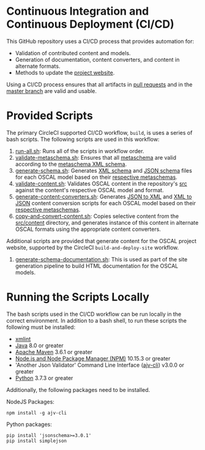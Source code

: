 # Continuous Integration and Continuous Deployment (CI/CD)

This GitHub repository uses a CI/CD process that provides automation for:
- Validation of contributed content and models.
- Generation of documentation, content converters, and content in alternate formats.
- Methods to update the [project website](https://pages.nist.gov/OSCAL).

Using a CI/CD process ensures that all artifacts in [pull requests](https://github.com/usnistgov/OSCAL/blob/master/CONTRIBUTING.md) and in the [master branch](https://github.com/usnistgov/OSCAL) are valid and usable.

# Provided Scripts

The primary CircleCI supported CI/CD workflow, ```build```, is uses a series of bash scripts. The following scripts are used in this workflow:

1. [run-all.sh](run-all.sh): Runs all of the scripts in workflow order.
1. [validate-metaschema.sh](validate-metaschema.sh): Ensures that all [metaschema](https://github.com/usnistgov/OSCAL/tree/master/src/metaschema) are valid according to the [metaschema XML schema](https://github.com/usnistgov/OSCAL/blob/master/build/metaschema/lib/metaschema.xsd).
1. [generate-schema.sh](generate-schema.sh): Generates [XML schema](https://github.com/usnistgov/OSCAL/tree/master/xml/schema) and [JSON schema](https://github.com/usnistgov/OSCAL/tree/master/json/schema) files for each OSCAL model based on their [respective metaschemas](https://github.com/usnistgov/OSCAL/tree/master/src/metaschema).
1. [validate-content.sh](validate-content.sh): Validates OSCAL content in the repository's [src](https://github.com/usnistgov/OSCAL/tree/master/src) against the content's respective OSCAL model and format.
1. [generate-content-converters.sh](generate-content-converters.sh): Generates [JSON to XML](https://github.com/usnistgov/OSCAL/tree/master/xml/convert) and [XML to JSON](https://github.com/usnistgov/OSCAL/tree/master/json/convert) content conversion scripts for each OSCAL model based on their [respective metaschemas](https://github.com/usnistgov/OSCAL/tree/master/src/metaschema).
1. [copy-and-convert-content.sh](copy-and-convert-content.sh): Copies selective content from the [src/content](https://github.com/usnistgov/OSCAL/tree/master/src/content) directory, and generates instance of this content in alternate OSCAL formats using the appropriate content converters.

Additional scripts are provided that generate content for the OSCAL project website, supported by the CircleCI ```build-and-deploy-site``` workflow.
1. [generate-schema-documentation.sh](generate-schema-documentation.sh): This is used as part of the site generation pipeline to build HTML documentation for the OSCAL models.


# Running the Scripts Locally

The bash scripts used in the CI/CD workflow can be run locally in the correct environment. In addition to a bash shell, to run these scripts the following must be installed:
- [xmlint](http://xmlsoft.org/xmllint.html)
- [Java](https://www.java.com/en/) 8.0 or greater
- [Apache Maven](https://maven.apache.org/) 3.6.1 or greater
- [Node.js and Node Package Manager (NPM)](https://nodejs.org/en/) 10.15.3 or greater
- 'Another Json Validator' Command Line Interface ([ajv-cli](https://github.com/jessedc/ajv-cli)) v3.0.0 or greater
- [Python](https://www.python.org/) 3.7.3 or greater

Additionally, the following packages need to be installed.

NodeJS Packages:

```
npm install -g ajv-cli
```

Python packages:

```
pip install 'jsonschema>=3.0.1'
pip install simplejson
```
